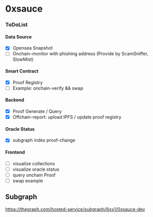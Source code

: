 # 0xsauce


### ToDoList

#### Data Source
- [x] Opensea Snapshot
- [ ] Onchain-monitor with phishing address (Provide by ScamSniffer, SlowMist)

#### Smart Contract
- [x] Proof Registry
- [ ] Example: onchain-verify && swap

#### Backend
- [x] Proof Generate / Query
- [x] Offchain-report: upload IPFS / update proof registry

#### Oracle Status
- [x] subgraph index proof-change

#### Frontend
- [ ] visualize collections
- [ ] visualize oracle status
- [ ] query onchain Proof
- [ ] swap example

## Subgraph
https://thegraph.com/hosted-service/subgraph/lljxx1/0xsauce-dev